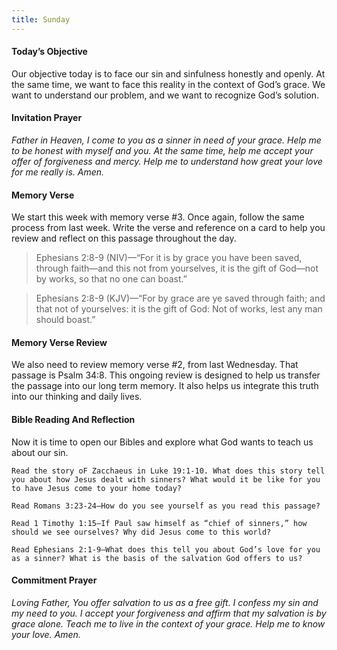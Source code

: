 ```yaml
---
title: Sunday
---
```


#### Today’s Objective

Our objective today is to face our sin and sinfulness honestly and openly. At the same time, we want to face this reality in the context of God’s grace. We want to understand our problem, and we want to recognize God’s solution.

#### Invitation Prayer

_Father in Heaven, I come to you as a sinner in need of your grace. Help me to be honest with myself and you. At the same time, help me accept your offer of forgiveness and mercy. Help me to understand how great your love for me really is. Amen._

#### Memory Verse

We start this week with memory verse #3. Once again, follow the same process from last week. Write the verse and reference on a card to help you review and reflect on this passage throughout the day.

> Ephesians 2:8-9 (NIV)—“For it is by grace you have been saved, through faith—and this not from yourselves, it is the gift of God—not by works, so that no one can boast.”

> Ephesians 2:8-9 (KJV)—“For by grace are ye saved through faith; and that not of yourselves: it is the gift of God: Not of works, lest any man should boast.”

#### Memory Verse Review

We also need to review memory verse #2, from last Wednesday. That passage is Psalm 34:8. This ongoing review is designed to help us transfer the passage into our long term memory. It also helps us integrate this truth into our thinking and daily lives.

#### Bible Reading And Reflection

Now it is time to open our Bibles and explore what God wants to teach us about our sin.

`Read the story oF Zacchaeus in Luke 19:1-10. What does this story tell you about how Jesus dealt with sinners? What would it be like for you to have Jesus come to your home today?`

`Read Romans 3:23-24—How do you see yourself as you read this passage?`

`Read 1 Timothy 1:15—If Paul saw himself as “chief of sinners,” how should we see ourselves? Why did Jesus come to this world?`

`Read Ephesians 2:1-9—What does this tell you about God’s love for you as a sinner? What is the basis of the salvation God offers to us?`

#### Commitment Prayer

_Loving Father, You offer salvation to us as a free gift. I confess my sin and my need to you. I accept your forgiveness and affirm that my salvation is by grace alone. Teach me to live in the context of your grace. Help me to know your love. Amen._